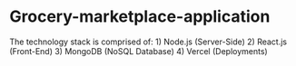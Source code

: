 # Grocery-marketplace-application
The technology stack is comprised of:
    1) Node.js (Server-Side)
    2) React.js (Front-End)
    3) MongoDB (NoSQL Database)
    4) Vercel (Deployments)